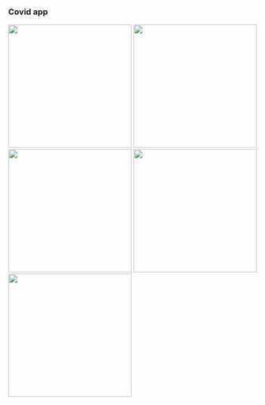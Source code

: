 ### Covid app
<img src="https://user-images.githubusercontent.com/123874088/215453240-42c0583c-13de-40d6-8c51-4fe0b83c2206.png" width ="250"> <img src="https://user-images.githubusercontent.com/123874088/215456057-0fb055d4-cde1-4673-86bd-c63f6a545ec3.png" width ="250"> <img src="https://user-images.githubusercontent.com/123874088/215456068-1e7b1874-f7f0-4989-ae55-c884aac5b1d6.png" width ="250"> 
<img src="https://user-images.githubusercontent.com/123874088/215456076-7f014196-6021-4854-a5a1-06037099565c.png" width ="250"> <img src="https://user-images.githubusercontent.com/123874088/215456080-f7082494-aefb-47cd-828f-b1c9c82b857f.png" width ="250">
